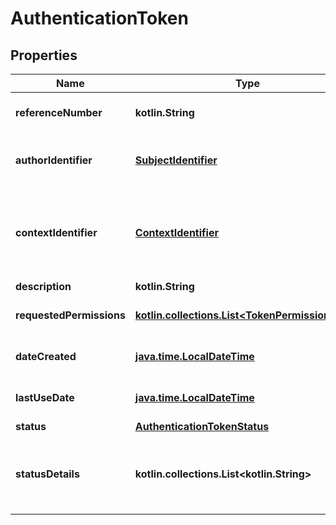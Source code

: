 
# AuthenticationToken

## Properties
| Name | Type | Description | Notes |
| ------------ | ------------- | ------------- | ------------- |
| **referenceNumber** | **kotlin.String** | Numer referencyjny tokena. |  [optional] |
| **authorIdentifier** | [**SubjectIdentifier**](SubjectIdentifier.md) | Identyfikator osoby która wygenerowała token. |  [optional] |
| **contextIdentifier** | [**ContextIdentifier**](ContextIdentifier.md) | Identyfikator kontekstu, w którym został wygenerowany token i do którego daje dostęp. |  [optional] |
| **description** | **kotlin.String** | Opis tokena. |  [optional] |
| **requestedPermissions** | [**kotlin.collections.List&lt;TokenPermissionType&gt;**](TokenPermissionType.md) | Uprawnienia przypisane tokenowi. |  [optional] |
| **dateCreated** | [**java.time.LocalDateTime**](java.time.LocalDateTime.md) | Data i czas utworzenia tokena. |  [optional] |
| **lastUseDate** | [**java.time.LocalDateTime**](java.time.LocalDateTime.md) | Data ostatniego użycia tokena. |  [optional] |
| **status** | [**AuthenticationTokenStatus**](AuthenticationTokenStatus.md) | Status tokena. | Wartość | Opis | | --- | --- | | Pending | Token został utworzony ale jest jeszcze w trakcie aktywacji i nadawania uprawnień. Nie może być jeszcze wykorzystywany do uwierzytelniania. | | Active | Token jest aktywny i może być wykorzystywany do uwierzytelniania. | | Revoking | Token jest w trakcie unieważniania. Nie może już być wykorzystywany do uwierzytelniania. | | Revoked | Token został unieważniony i nie może być wykorzystywany do uwierzytelniania. | | Failed | Nie udało się aktywować tokena. Należy wygenerować nowy token, obecny nie może być wykorzystywany do uwierzytelniania. |  |  [optional] |
| **statusDetails** | **kotlin.collections.List&lt;kotlin.String&gt;** | Dodatkowe informacje na temat statusu, zwracane w przypadku błędów. |  [optional] |



